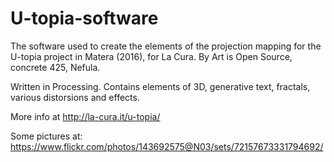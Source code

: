 # U-topia-software

The software used to create the elements of the projection mapping for the U-topia project in Matera (2016), for La Cura. By Art is Open Source, concrete 425, Nefula.

Written in Processing. Contains elements of 3D, generative text, fractals, various distorsions and effects.

More info at http://la-cura.it/u-topia/

Some pictures at: 
https://www.flickr.com/photos/143692575@N03/sets/72157673331794692/
